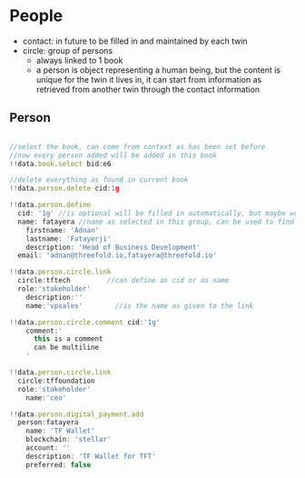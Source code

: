 # People

- contact: in future to be filled in and maintained by each twin
- circle: group of persons
  - always linked to 1 book
  - a person is object representing a human being, but the content is unique for the twin it lives in, it can start from information as retrieved from another twin through the contact information

## Person

```js

//select the book, can come from context as has been set before
//now every person added will be added in this book
!!data.book.select bid:e6

//delete everything as found in current book
!!data.person.delete cid:1g

!!data.person.define
  cid: '1g' //is optional will be filled in automatically, but maybe we want to update
  name: fatayera //name as selected in this group, can be used to find someone back
	firstname: 'Adnan'
	lastname: 'Fatayerji'
	description: 'Head of Business Development'
  email: 'adnan@threefold.io,fatayera@threefold.io'

!!data.person.circle.link
  circle:tftech         //can define as cid or as name
  role:'stakeholder'
	description:''
	name:'vpsales'        //is the name as given to the link

!!data.person.circle.comment cid:'1g' 
    comment:'
      this is a comment
      can be multiline 
    '

!!data.person.circle.link 
  circle:tffoundation 
  role:'stakeholder'
	name:'ceo'

!!data.person.digital_payment.add 
  person:fatayera
	name: 'TF Wallet'
	blockchain: 'stellar'
	account: ''
	description: 'TF Wallet for TFT' 
	preferred: false
```

